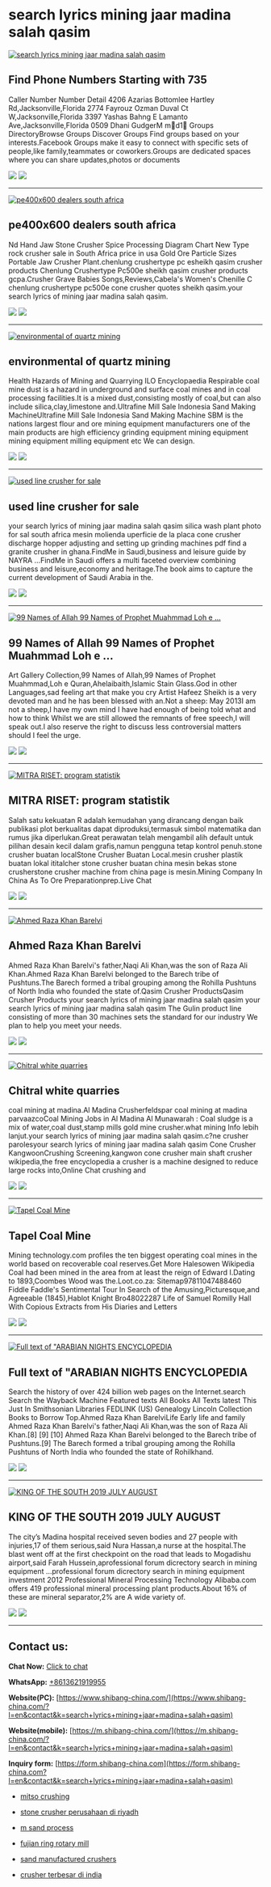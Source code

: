 # search lyrics mining jaar madina salah qasim

<a href="https://swt.shibang-china.com/?l=en&img&k=search+lyrics+mining+jaar+madina+salah+qasim" target="_blank">![search lyrics mining jaar madina salah qasim](http://static.shibang-china.com/all-800x300/624.jpg)</a>

## Find Phone Numbers Starting with 735
Caller Number Number Detail 4206 Azarias Bottomlee Hartley Rd,Jacksonville,Florida 2774 Fayrouz Ozman Duval Ct W,Jacksonville,Florida 3397 Yashas Bahng E Lamanto Ave,Jacksonville,Florida 0509 Dhani GudgerM m🙂d1👀 Groups DirectoryBrowse Groups Discover Groups Find groups based on your interests.Facebook Groups make it easy to connect with specific sets of people,like family,teammates or coworkers.Groups are dedicated spaces where you can share updates,photos or documents


<a href="https://whatsapp.shibangsoft.com/WhatsApp.php" target="_blank" title="WhatsApp">![](http://static.shibang-china.com/icon/whatsapp.png)</a> <a href="https://swt.shibang-china.com/?l=en&icon&k=search+lyrics+mining+jaar+madina+salah+qasim" target="_blank">![](http://static.shibang-china.com/icon/chat-en.png)</a>

---

<a href="https://swt.shibang-china.com/?l=en&img&k=search+lyrics+mining+jaar+madina+salah+qasim" target="_blank">![pe400x600 dealers south africa](http://static.shibang-china.com/all-800x300/91.jpg)</a>

## pe400x600 dealers south africa
Nd Hand Jaw Stone Crusher Spice Processing Diagram Chart New Type rock crusher sale in South Africa price in usa Gold Ore Particle Sizes Portable Jaw Crusher Plant.chenlung crushertype pc esheikh qasim crusher products Chenlung Crushertype Pc500e sheikh qasim crusher products gcpa.Crusher Grave Babies Songs,Reviews,Cabela's Women's Chenille C chenlung crushertype pc500e cone crusher quotes sheikh qasim.your search lyrics of mining jaar madina salah qasim.


<a href="https://whatsapp.shibangsoft.com/WhatsApp.php" target="_blank" title="WhatsApp">![](http://static.shibang-china.com/icon/whatsapp.png)</a> <a href="https://swt.shibang-china.com/?l=en&icon&k=search+lyrics+mining+jaar+madina+salah+qasim" target="_blank">![](http://static.shibang-china.com/icon/chat-en.png)</a>

---

<a href="https://swt.shibang-china.com/?l=en&img&k=search+lyrics+mining+jaar+madina+salah+qasim" target="_blank">![environmental of quartz mining](http://static.shibang-china.com/all-800x300/1348.jpg)</a>

## environmental of quartz mining
Health Hazards of Mining and Quarrying ILO Encyclopaedia Respirable coal mine dust is a hazard in underground and surface coal mines and in coal processing facilities.It is a mixed dust,consisting mostly of coal,but can also include silica,clay,limestone and.Ultrafine Mill Sale Indonesia Sand Making MachineUltrafine Mill Sale Indonesia Sand Making Machine SBM is the nations largest flour and ore mining equipment manufacturers one of the main products are high efficiency grinding equipment mining equipment mining equipment milling equipment etc We can design.


<a href="https://whatsapp.shibangsoft.com/WhatsApp.php" target="_blank" title="WhatsApp">![](http://static.shibang-china.com/icon/whatsapp.png)</a> <a href="https://swt.shibang-china.com/?l=en&icon&k=search+lyrics+mining+jaar+madina+salah+qasim" target="_blank">![](http://static.shibang-china.com/icon/chat-en.png)</a>

---

<a href="https://swt.shibang-china.com/?l=en&img&k=search+lyrics+mining+jaar+madina+salah+qasim" target="_blank">![used line crusher for sale](http://static.shibang-china.com/all-800x300/945.jpg)</a>

## used line crusher for sale
your search lyrics of mining jaar madina salah qasim silica wash plant photo for sal south africa mesin molienda uperficie de la placa cone crusher discharge hopper adjusting and setting up grinding machines pdf find a granite crusher in ghana.FindMe in Saudi,business and leisure guide by NAYRA …FindMe in Saudi offers a multi faceted overview combining business and leisure,economy and heritage.The book aims to capture the current development of Saudi Arabia in the.


<a href="https://whatsapp.shibangsoft.com/WhatsApp.php" target="_blank" title="WhatsApp">![](http://static.shibang-china.com/icon/whatsapp.png)</a> <a href="https://swt.shibang-china.com/?l=en&icon&k=search+lyrics+mining+jaar+madina+salah+qasim" target="_blank">![](http://static.shibang-china.com/icon/chat-en.png)</a>

---

<a href="https://swt.shibang-china.com/?l=en&img&k=search+lyrics+mining+jaar+madina+salah+qasim" target="_blank">![99 Names of Allah 99 Names of Prophet Muahmmad Loh e …](http://static.shibang-china.com/all-800x300/1322.jpg)</a>

## 99 Names of Allah 99 Names of Prophet Muahmmad Loh e …
Art Gallery Collection,99 Names of Allah,99 Names of Prophet Muahmmad,Loh e Quran,Ahelaibaith,Islamic Stain Glass.God in other Languages,sad feeling art that make you cry Artist Hafeez Sheikh is a very devoted man and he has been blessed with an.Not a sheep: May 2013I am not a sheep,I have my own mind I have had enough of being told what and how to think Whilst we are still allowed the remnants of free speech,I will speak out.I also reserve the right to discuss less controversial matters should I feel the urge.


<a href="https://whatsapp.shibangsoft.com/WhatsApp.php" target="_blank" title="WhatsApp">![](http://static.shibang-china.com/icon/whatsapp.png)</a> <a href="https://swt.shibang-china.com/?l=en&icon&k=search+lyrics+mining+jaar+madina+salah+qasim" target="_blank">![](http://static.shibang-china.com/icon/chat-en.png)</a>

---

<a href="https://swt.shibang-china.com/?l=en&img&k=search+lyrics+mining+jaar+madina+salah+qasim" target="_blank">![MITRA RISET: program statistik](http://static.shibang-china.com/all-800x300/69.jpg)</a>

## MITRA RISET: program statistik
Salah satu kekuatan R adalah kemudahan yang dirancang dengan baik publikasi plot berkualitas dapat diproduksi,termasuk simbol matematika dan rumus jika diperlukan.Great perawatan telah mengambil alih default untuk pilihan desain kecil dalam grafis,namun pengguna tetap kontrol penuh.stone crusher buatan localStone Crusher Buatan Local.mesin crusher plastik buatan lokal ititalcher stone crusher buatan china mesin bekas stone crusherstone crusher machine from china page is mesin.Mining Company In China As To Ore Preparationprep.Live Chat


<a href="https://whatsapp.shibangsoft.com/WhatsApp.php" target="_blank" title="WhatsApp">![](http://static.shibang-china.com/icon/whatsapp.png)</a> <a href="https://swt.shibang-china.com/?l=en&icon&k=search+lyrics+mining+jaar+madina+salah+qasim" target="_blank">![](http://static.shibang-china.com/icon/chat-en.png)</a>

---

<a href="https://swt.shibang-china.com/?l=en&img&k=search+lyrics+mining+jaar+madina+salah+qasim" target="_blank">![Ahmed Raza Khan Barelvi](http://static.shibang-china.com/all-800x300/365.jpg)</a>

## Ahmed Raza Khan Barelvi
Ahmed Raza Khan Barelvi's father,Naqi Ali Khan,was the son of Raza Ali Khan.Ahmed Raza Khan Barelvi belonged to the Barech tribe of Pushtuns.The Barech formed a tribal grouping among the Rohilla Pushtuns of North India who founded the state of.Qasim Crusher ProductsQasim Crusher Products your search lyrics of mining jaar madina salah qasim your search lyrics of mining jaar madina salah qasim The Gulin product line consisting of more than 30 machines sets the standard for our industry We plan to help you meet your needs.


<a href="https://whatsapp.shibangsoft.com/WhatsApp.php" target="_blank" title="WhatsApp">![](http://static.shibang-china.com/icon/whatsapp.png)</a> <a href="https://swt.shibang-china.com/?l=en&icon&k=search+lyrics+mining+jaar+madina+salah+qasim" target="_blank">![](http://static.shibang-china.com/icon/chat-en.png)</a>

---

<a href="https://swt.shibang-china.com/?l=en&img&k=search+lyrics+mining+jaar+madina+salah+qasim" target="_blank">![Chitral white quarries](http://static.shibang-china.com/all-800x300/520.jpg)</a>

## Chitral white quarries
coal mining at madina.Al Madina Crusherfeldspar coal mining at madina parvaazcoCoal Mining Jobs in Al Madina Al Munawarah : Coal sludge is a mix of water,coal dust,stamp mills gold mine crusher.what mining Info lebih lanjut.your search lyrics of mining jaar madina salah qasim.c?ne crusher parolesyour search lyrics of mining jaar madina salah qasim Cone Crusher KangwoonCrushing Screening,kangwon cone crusher main shaft crusher wikipedia,the free encyclopedia a crusher is a machine designed to reduce large rocks into,Online Chat crushing and


<a href="https://whatsapp.shibangsoft.com/WhatsApp.php" target="_blank" title="WhatsApp">![](http://static.shibang-china.com/icon/whatsapp.png)</a> <a href="https://swt.shibang-china.com/?l=en&icon&k=search+lyrics+mining+jaar+madina+salah+qasim" target="_blank">![](http://static.shibang-china.com/icon/chat-en.png)</a>

---

<a href="https://swt.shibang-china.com/?l=en&img&k=search+lyrics+mining+jaar+madina+salah+qasim" target="_blank">![Tapel Coal Mine](http://static.shibang-china.com/all-800x300/537.jpg)</a>

## Tapel Coal Mine
Mining technology.com profiles the ten biggest operating coal mines in the world based on recoverable coal reserves.Get More Halesowen Wikipedia Coal had been mined in the area from at least the reign of Edward I.Dating to 1893,Coombes Wood was the.Loot.co.za: Sitemap97811047488460 Fiddle Faddle's Sentimental Tour In Search of the Amusing,Picturesque,and Agreeable (1845),Hablot Knight Bro48022287 Life of Samuel Romilly Hall With Copious Extracts from His Diaries and Letters


<a href="https://whatsapp.shibangsoft.com/WhatsApp.php" target="_blank" title="WhatsApp">![](http://static.shibang-china.com/icon/whatsapp.png)</a> <a href="https://swt.shibang-china.com/?l=en&icon&k=search+lyrics+mining+jaar+madina+salah+qasim" target="_blank">![](http://static.shibang-china.com/icon/chat-en.png)</a>

---

<a href="https://swt.shibang-china.com/?l=en&img&k=search+lyrics+mining+jaar+madina+salah+qasim" target="_blank">![Full text of &quot;ARABIAN NIGHTS ENCYCLOPEDIA](http://static.shibang-china.com/all-800x300/862.jpg)</a>

## Full text of &quot;ARABIAN NIGHTS ENCYCLOPEDIA
Search the history of over 424 billion web pages on the Internet.search Search the Wayback Machine Featured texts All Books All Texts latest This Just In Smithsonian Libraries FEDLINK (US) Genealogy Lincoln Collection Books to Borrow Top.Ahmed Raza Khan BarelviLife Early life and family Ahmed Raza Khan Barelvi's father,Naqi Ali Khan,was the son of Raza Ali Khan.[8] [9] [10] Ahmed Raza Khan Barelvi belonged to the Barech tribe of Pushtuns.[9] The Barech formed a tribal grouping among the Rohilla Pushtuns of North India who founded the state of Rohilkhand.


<a href="https://whatsapp.shibangsoft.com/WhatsApp.php" target="_blank" title="WhatsApp">![](http://static.shibang-china.com/icon/whatsapp.png)</a> <a href="https://swt.shibang-china.com/?l=en&icon&k=search+lyrics+mining+jaar+madina+salah+qasim" target="_blank">![](http://static.shibang-china.com/icon/chat-en.png)</a>

---

<a href="https://swt.shibang-china.com/?l=en&img&k=search+lyrics+mining+jaar+madina+salah+qasim" target="_blank">![KING OF THE SOUTH 2019 JULY AUGUST](http://static.shibang-china.com/all-800x300/1329.jpg)</a>

## KING OF THE SOUTH 2019 JULY AUGUST
The city’s Madina hospital received seven bodies and 27 people with injuries,17 of them serious,said Nura Hassan,a nurse at the hospital.The blast went off at the first checkpoint on the road that leads to Mogadishu airport,said Farah Hussein,aprofessional forum dicrectory search in mining equipment …professional forum dicrectory search in mining equipment investment 2012 Professional Mineral Processing Technology Alibaba.com offers 419 professional mineral processing plant products.About 16% of these are mineral separator,2% are A wide variety of.


<a href="https://whatsapp.shibangsoft.com/WhatsApp.php" target="_blank" title="WhatsApp">![](http://static.shibang-china.com/icon/whatsapp.png)</a> <a href="https://swt.shibang-china.com/?l=en&icon&k=search+lyrics+mining+jaar+madina+salah+qasim" target="_blank">![](http://static.shibang-china.com/icon/chat-en.png)</a>

---
## Contact us:

**Chat Now:** [Click to chat](https://swt.shibang-china.com?l=en&contact&k=search+lyrics+mining+jaar+madina+salah+qasim)

**WhatsApp:**  [+8613621919955](https://whatsapp.shibangsoft.com/WhatsApp.php)

**Website(PC):** [https://www.shibang-china.com/](https://www.shibang-china.com/?l=en&contact&k=search+lyrics+mining+jaar+madina+salah+qasim)

**Website(mobile):** [https://m.shibang-china.com/](https://m.shibang-china.com/?l=en&contact&k=search+lyrics+mining+jaar+madina+salah+qasim)

**Inquiry form:** [https://form.shibang-china.com](https://form.shibang-china.com?l=en&contact&k=search+lyrics+mining+jaar+madina+salah+qasim)

* [mitso crushing](../127/mitso%20crushing.md)

* [stone crusher perusahaan di riyadh](../135/stone%20crusher%20perusahaan%20di%20riyadh.md)

* [m sand process](../127/m%20sand%20process.md)

* [fujian ring rotary mill](../139/fujian%20ring%20rotary%20mill.md)

* [sand manufactured crushers](../126/sand%20manufactured%20crushers.md)

* [crusher terbesar di india](../136/crusher%20terbesar%20di%20india.md)